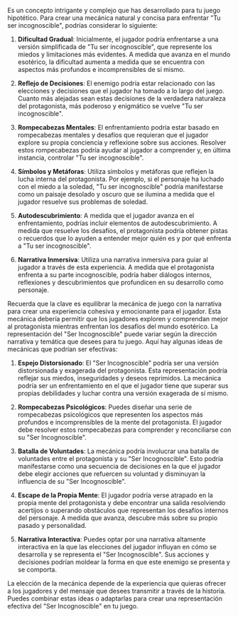 Es un concepto intrigante y complejo que has desarrollado para tu juego hipotético. Para crear una mecánica natural y concisa para enfrentar "Tu ser incognoscible", podrías considerar lo siguiente:

1. **Dificultad Gradual**: Inicialmente, el jugador podría enfrentarse a una versión simplificada de "Tu ser incognoscible", que represente los miedos y limitaciones más evidentes. A medida que avanza en el mundo esotérico, la dificultad aumenta a medida que se encuentra con aspectos más profundos e incomprensibles de sí mismo.

2. **Reflejo de Decisiones**: El enemigo podría estar relacionado con las elecciones y decisiones que el jugador ha tomado a lo largo del juego. Cuanto más alejadas sean estas decisiones de la verdadera naturaleza del protagonista, más poderoso y enigmático se vuelve "Tu ser incognoscible".

3. **Rompecabezas Mentales**: El enfrentamiento podría estar basado en rompecabezas mentales y desafíos que requieran que el jugador explore su propia conciencia y reflexione sobre sus acciones. Resolver estos rompecabezas podría ayudar al jugador a comprender y, en última instancia, controlar "Tu ser incognoscible".

4. **Símbolos y Metáforas**: Utiliza símbolos y metáforas que reflejen la lucha interna del protagonista. Por ejemplo, si el personaje ha luchado con el miedo a la soledad, "Tu ser incognoscible" podría manifestarse como un paisaje desolado y oscuro que se ilumina a medida que el jugador resuelve sus problemas de soledad.

5. **Autodescubrimiento**: A medida que el jugador avanza en el enfrentamiento, podrías incluir elementos de autodescubrimiento. A medida que resuelve los desafíos, el protagonista podría obtener pistas o recuerdos que lo ayuden a entender mejor quién es y por qué enfrenta a "Tu ser incognoscible".

6. **Narrativa Inmersiva**: Utiliza una narrativa inmersiva para guiar al jugador a través de esta experiencia. A medida que el protagonista enfrenta a su parte incognoscible, podría haber diálogos internos, reflexiones y descubrimientos que profundicen en su desarrollo como personaje.

Recuerda que la clave es equilibrar la mecánica de juego con la narrativa para crear una experiencia cohesiva y emocionante para el jugador. Esta mecánica debería permitir que los jugadores exploren y comprendan mejor al protagonista mientras enfrentan los desafíos del mundo esotérico.
La representación del "Ser Incognoscible" puede variar según la dirección narrativa y temática que desees para tu juego. Aquí hay algunas ideas de mecánicas que podrían ser efectivas:

1. **Espejo Distorsionado**: El "Ser Incognoscible" podría ser una versión distorsionada y exagerada del protagonista. Esta representación podría reflejar sus miedos, inseguridades y deseos reprimidos. La mecánica podría ser un enfrentamiento en el que el jugador tiene que superar sus propias debilidades y luchar contra una versión exagerada de sí mismo.

2. **Rompecabezas Psicológicos**: Puedes diseñar una serie de rompecabezas psicológicos que representen los aspectos más profundos e incomprensibles de la mente del protagonista. El jugador debe resolver estos rompecabezas para comprender y reconciliarse con su "Ser Incognoscible".

3. **Batalla de Voluntades**: La mecánica podría involucrar una batalla de voluntades entre el protagonista y su "Ser Incognoscible". Esto podría manifestarse como una secuencia de decisiones en la que el jugador debe elegir acciones que refuercen su voluntad y disminuyan la influencia de su "Ser Incognoscible".

4. **Escape de la Propia Mente**: El jugador podría verse atrapado en la propia mente del protagonista y debe encontrar una salida resolviendo acertijos o superando obstáculos que representan los desafíos internos del personaje. A medida que avanza, descubre más sobre su propio pasado y personalidad.

5. **Narrativa Interactiva**: Puedes optar por una narrativa altamente interactiva en la que las elecciones del jugador influyan en cómo se desarrolla y se representa el "Ser Incognoscible". Sus acciones y decisiones podrían moldear la forma en que este enemigo se presenta y se comporta.

La elección de la mecánica depende de la experiencia que quieras ofrecer a los jugadores y del mensaje que desees transmitir a través de la historia. Puedes combinar estas ideas o adaptarlas para crear una representación efectiva del "Ser Incognoscible" en tu juego.